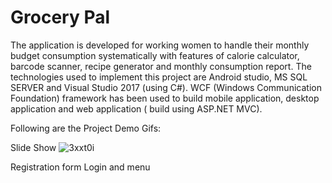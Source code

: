 Grocery Pal
===========

The application is developed for working women to handle their monthly budget consumption systematically with features of calorie 
calculator, barcode scanner, recipe generator and monthly consumption report. The technologies used to implement this project are 
Android studio, MS SQL SERVER and Visual Studio 2017 (using C#). WCF (Windows Communication Foundation) framework has been used 
to build mobile application, desktop application and web application ( build using ASP.NET MVC).

Following are the Project Demo Gifs:

Slide Show
![3xxt0i](https://user-images.githubusercontent.com/53296115/80207587-d73b2900-8647-11ea-9339-bf7c44f26204.gif)

Registration form
Login and menu

